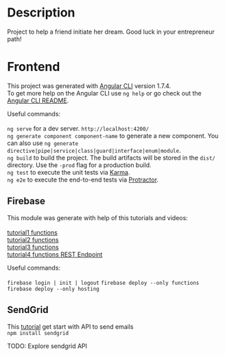 # Description
Project to help a friend initiate her dream. Good luck in your entrepreneur path!

# Frontend
This project was generated with [Angular CLI](https://github.com/angular/angular-cli) version 1.7.4.<br/>
To get more help on the Angular CLI use `ng help` or go check out the [Angular CLI README](https://github.com/angular/angular-cli/blob/master/README.md).

Useful commands:<br/>
<br/>
`ng serve` for a dev server. `http://localhost:4200/`<br/>
`ng generate component component-name` to generate a new component. You can also use `ng generate directive|pipe|service|class|guard|interface|enum|module`.<br/>
`ng build` to build the project. The build artifacts will be stored in the `dist/` directory. Use the `-prod` flag for a production build.<br/>
`ng test` to execute the unit tests via [Karma](https://karma-runner.github.io).<br/>
`ng e2e` to execute the end-to-end tests via [Protractor](http://www.protractortest.org/).<br/>

## Firebase

This module was generate with help of this tutorials and videos:<br/>
<br/>
[tutorial1 functions](https://angularfirebase.com/lessons/angular4-transactional-email-with-cloud-functions-and-sendgrid/)<br/>
[tutorial2 functions](https://angularfirebase.com/lessons/sendgrid-v3-nodejs-transactional-email-cloud-function/)<br/>
[tutorial3 functions](https://www.youtube.com/watch?v=vi_fuay06TI)<br/>
[tutorial4 functions REST Endpoint](https://www.youtube.com/watch?v=qZ1EFnFOGvE)<br/>

Useful commands:<br/>
<br/>
`firebase login | init | logout`
`firebase deploy --only functions`
`firebase deploy --only hosting`

## SendGrid

This [tutorial](https://sendgrid.com/docs/for-developers/sending-email/api-getting-started/) get start with API to send emails 
<br/>
`npm install sendgrid`

TODO: Explore sendgrid API